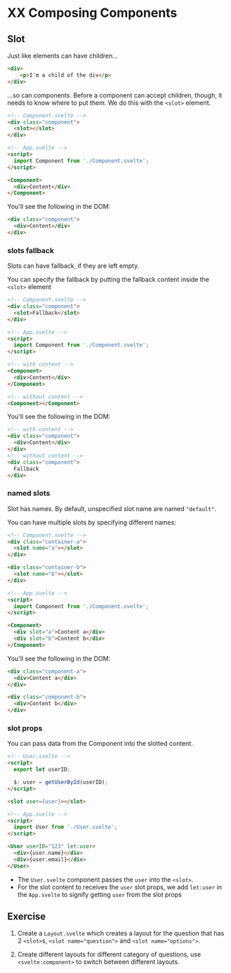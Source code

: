 # XX Composing Components

## Slot

Just like elements can have children...

```html
<div>
	<p>I'm a child of the div</p>
</div>
```

...so can components. Before a component can accept children, though, it needs to know where to put them. We do this with the `<slot>` element.

```html
<!-- Component.svelte -->
<div class="component">
  <slot></slot>
</div>

<!-- App.svelte -->
<script>
  import Component from './Component.svelte';
</script>

<Component>
  <div>Content</div>
</Component>
```

You'll see the following in the DOM:

```html
<div class="component">
  <div>Content</div>
</div>
```

### slots fallback

Slots can have fallback, if they are left empty.

You can specify the fallback by putting the fallback content inside the `<slot>` element

```html
<!-- Component.svelte -->
<div class="component">
  <slot>Fallback</slot>
</div>

<!-- App.svelte -->
<script>
  import Component from './Component.svelte';
</script>

<!-- with content -->
<Component>
  <div>Content</div>
</Component>

<!-- without content -->
<Component></Component>
```

You'll see the following in the DOM:

```html
<!-- with content -->
<div class="component">
  <div>Content</div>
</div>
<!-- without content -->
<div class="component">
  Fallback
</div>
```

### named slots

Slot has names. By default, unspecified slot name are named `"default"`.

You can have multiple slots by specifying different names:

```html
<!-- Component.svelte -->
<div class="container-a">
  <slot name="a"></slot>
</div>

<div class="container-b">
  <slot name="b"></slot>
</div>

<!-- App.svelte -->
<script>
  import Component from './Component.svelte';
</script>

<Component>
  <div slot="a">Content a</div>
  <div slot="b">Content b</div>
</Component>
```

You'll see the following in the DOM:

```html
<div class="component-a">
  <div>Content a</div>
</div>

<div class="component-b">
  <div>Content b</div>
</div>
```

### slot props

You can pass data from the Component into the slotted content.

```html
<!-- User.svelte -->
<script>
  export let userID;

  $: user = getUserById(userID);
</script>

<slot user={user}></slot>

<!-- App.svelte -->
<script>
  import User from './User.svelte';
</script>

<User userID="123" let:user>
  <div>{user.name}</div>
  <div>{user.email}</div>
</User>
```

- The `User.svelte` component passes the `user` into the `<slot>`.
- For the slot content to receives the `user` slot props, we add `let:user` in the `App.svelte` to signify getting `user` from the slot props

## Exercise

1. Create a `Layout.svelte` which creates a layout for the question that has 2 `<slot>`s, `<slot name="question">` and `<slot name="options">`.

2. Create different layouts for different category of questions, use `<svelte:component>` to switch between different layouts.